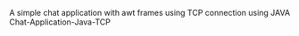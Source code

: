 A simple chat application with awt frames using TCP connection using JAVA Chat-Application-Java-TCP
